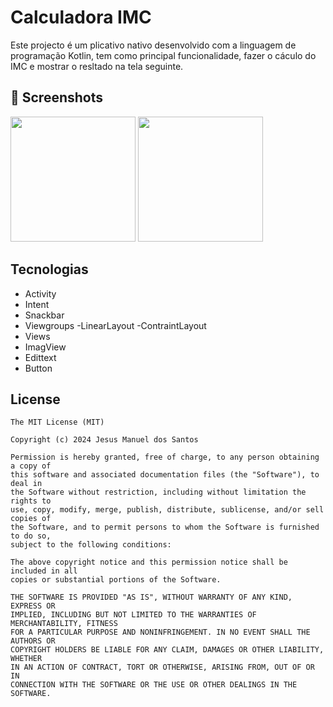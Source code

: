# Calculadora IMC
Este projecto é um plicativo nativo desenvolvido com a linguagem de programação Kotlin, tem como principal funcionalidade, fazer o cáculo do IMC e mostrar o resltado na tela seguinte.

## :camera_flash: Screenshots
<img src="https://github.com/user-attachments/assets/7392d77b-cc3e-4b0b-a63a-efc6dda1326b" width=200/> <img src="https://github.com/user-attachments/assets/4b9077ee-f173-4709-be67-7ea67c72930c" width=200/>


## Tecnologias
- Activity
- Intent
- Snackbar
- Viewgroups
   -LinearLayout
   -ContraintLayout
- Views
- ImagView
- Edittext
- Button
  


## License
```
The MIT License (MIT)

Copyright (c) 2024 Jesus Manuel dos Santos

Permission is hereby granted, free of charge, to any person obtaining a copy of
this software and associated documentation files (the "Software"), to deal in
the Software without restriction, including without limitation the rights to
use, copy, modify, merge, publish, distribute, sublicense, and/or sell copies of
the Software, and to permit persons to whom the Software is furnished to do so,
subject to the following conditions:

The above copyright notice and this permission notice shall be included in all
copies or substantial portions of the Software.

THE SOFTWARE IS PROVIDED "AS IS", WITHOUT WARRANTY OF ANY KIND, EXPRESS OR
IMPLIED, INCLUDING BUT NOT LIMITED TO THE WARRANTIES OF MERCHANTABILITY, FITNESS
FOR A PARTICULAR PURPOSE AND NONINFRINGEMENT. IN NO EVENT SHALL THE AUTHORS OR
COPYRIGHT HOLDERS BE LIABLE FOR ANY CLAIM, DAMAGES OR OTHER LIABILITY, WHETHER
IN AN ACTION OF CONTRACT, TORT OR OTHERWISE, ARISING FROM, OUT OF OR IN
CONNECTION WITH THE SOFTWARE OR THE USE OR OTHER DEALINGS IN THE SOFTWARE.
```
